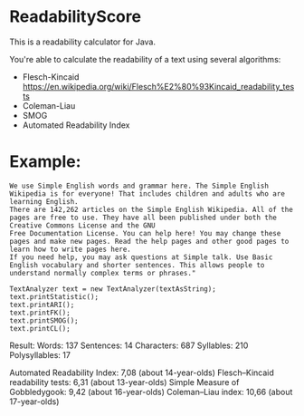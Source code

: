 # ReadabilityScore
This is a readability calculator for Java.

You're able to calculate the readability of a text using several algorithms:
 - Flesch-Kincaid  https://en.wikipedia.org/wiki/Flesch%E2%80%93Kincaid_readability_tests
 - Coleman-Liau
 - SMOG
 - Automated Readability Index
 
 # Example:
 
 ```String textAsString = "This is the front page of the Simple English Wikipedia. Wikipedias are places where people work together to write encyclopedias in different languages. 
 We use Simple English words and grammar here. The Simple English Wikipedia is for everyone! That includes children and adults who are learning English. 
 There are 142,262 articles on the Simple English Wikipedia. All of the pages are free to use. They have all been published under both the Creative Commons License and the GNU 
 Free Documentation License. You can help here! You may change these pages and make new pages. Read the help pages and other good pages to learn how to write pages here. 
 If you need help, you may ask questions at Simple talk. Use Basic English vocabulary and shorter sentences. This allows people to understand normally complex terms or phrases."
 
 TextAnalyzer text = new TextAnalyzer(textAsString);
 text.printStatistic();
 text.printARI();
 text.printFK();
 text.printSMOG();
 text.printCL();
 ```
 
Result:
 Words: 137
 Sentences: 14
 Characters: 687
 Syllables: 210
 Polysyllables: 17

 Automated Readability Index: 7,08 (about 14-year-olds)
 Flesch–Kincaid readability tests: 6,31 (about 13-year-olds)
 Simple Measure of Gobbledygook: 9,42 (about 16-year-olds)
 Coleman–Liau index: 10,66 (about 17-year-olds)

